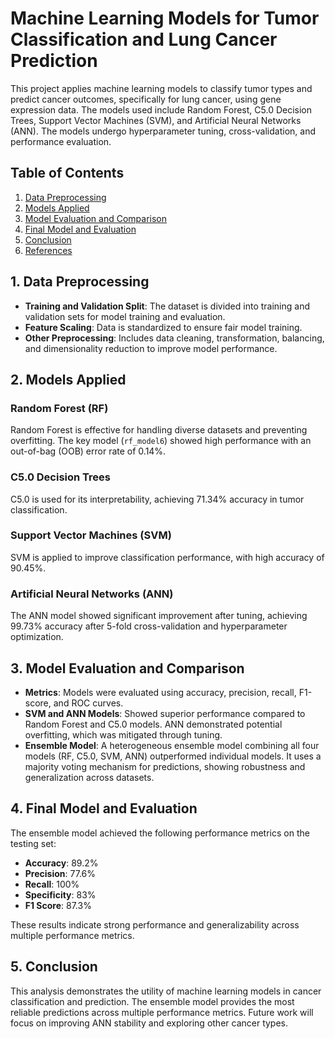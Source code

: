 # Machine Learning Models for Tumor Classification and Lung Cancer Prediction

This project applies machine learning models to classify tumor types and predict cancer outcomes, specifically for lung cancer, using gene expression data. The models used include Random Forest, C5.0 Decision Trees, Support Vector Machines (SVM), and Artificial Neural Networks (ANN). The models undergo hyperparameter tuning, cross-validation, and performance evaluation.

## Table of Contents
1. [Data Preprocessing](#data-preprocessing)
2. [Models Applied](#models-applied)
3. [Model Evaluation and Comparison](#model-evaluation-and-comparison)
4. [Final Model and Evaluation](#final-model-and-evaluation)
5. [Conclusion](#conclusion)
6. [References](#references)

## 1. Data Preprocessing
- **Training and Validation Split**: The dataset is divided into training and validation sets for model training and evaluation.
- **Feature Scaling**: Data is standardized to ensure fair model training.
- **Other Preprocessing**: Includes data cleaning, transformation, balancing, and dimensionality reduction to improve model performance.

## 2. Models Applied

### Random Forest (RF)
Random Forest is effective for handling diverse datasets and preventing overfitting. The key model (`rf_model6`) showed high performance with an out-of-bag (OOB) error rate of 0.14%.

### C5.0 Decision Trees
C5.0 is used for its interpretability, achieving 71.34% accuracy in tumor classification.

### Support Vector Machines (SVM)
SVM is applied to improve classification performance, with high accuracy of 90.45%.

### Artificial Neural Networks (ANN)
The ANN model showed significant improvement after tuning, achieving 99.73% accuracy after 5-fold cross-validation and hyperparameter optimization.

## 3. Model Evaluation and Comparison
- **Metrics**: Models were evaluated using accuracy, precision, recall, F1-score, and ROC curves.
- **SVM and ANN Models**: Showed superior performance compared to Random Forest and C5.0 models. ANN demonstrated potential overfitting, which was mitigated through tuning.
- **Ensemble Model**: A heterogeneous ensemble model combining all four models (RF, C5.0, SVM, ANN) outperformed individual models. It uses a majority voting mechanism for predictions, showing robustness and generalization across datasets.

## 4. Final Model and Evaluation
The ensemble model achieved the following performance metrics on the testing set:
- **Accuracy**: 89.2%
- **Precision**: 77.6%
- **Recall**: 100%
- **Specificity**: 83%
- **F1 Score**: 87.3%

These results indicate strong performance and generalizability across multiple performance metrics.

## 5. Conclusion
This analysis demonstrates the utility of machine learning models in cancer classification and prediction. The ensemble model provides the most reliable predictions across multiple performance metrics. Future work will focus on improving ANN stability and exploring other cancer types.
